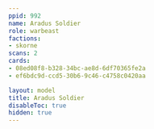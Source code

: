 ```yaml
---
ppid: 992
name: Aradus Soldier
role: warbeast
factions:
- skorne
scans: 2
cards:
- 08ed08f8-b328-34bc-ae8d-6df70365fe2a
- ef6bdc9d-ccd5-30b6-9c46-c4758c0420aa

layout: model
title: Aradus Soldier
disableToc: true
hidden: true
---
```

